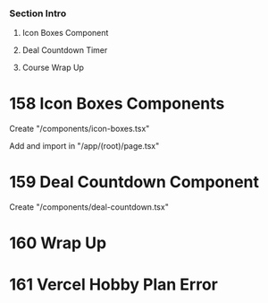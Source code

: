 ### Section Intro

1. Icon Boxes Component

2. Deal Countdown Timer

3. Course Wrap Up


# 158 Icon Boxes Components

Create "/components/icon-boxes.tsx"

Add and import <IconBoxes /> in "/app/(root)/page.tsx"


# 159 Deal Countdown Component

Create "/components/deal-countdown.tsx"


# 160 Wrap Up

# 161 Vercel Hobby Plan Error
